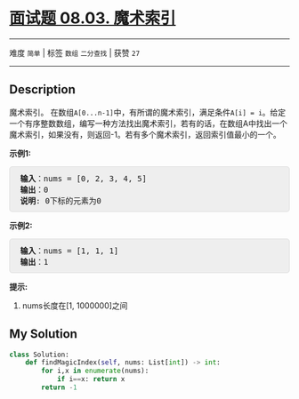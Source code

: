 # [面试题 08.03. 魔术索引](https://leetcode-cn.com/problems/magic-index-lcci/)

---

难度 `简单` | 标签 `数组` `二分查找`  | 获赞 `27`

---

## Description

<style>
section pre{
    background-color: #eee;
    border: 1px solid #ddd;
    padding:10px;
    border-radius: 5px;
}
</style>
<section>
<p>魔术索引。 在数组<code>A[0...n-1]</code>中，有所谓的魔术索引，满足条件<code>A[i] = i</code>。给定一个有序整数数组，编写一种方法找出魔术索引，若有的话，在数组A中找出一个魔术索引，如果没有，则返回-1。若有多个魔术索引，返回索引值最小的一个。</p>
<p><strong>示例1:</strong></p>
<pre><strong> 输入</strong>：nums = [0, 2, 3, 4, 5]
<strong> 输出</strong>：0
<strong> 说明</strong>: 0下标的元素为0
</pre>
<p><strong>示例2:</strong></p>
<pre><strong> 输入</strong>：nums = [1, 1, 1]
<strong> 输出</strong>：1
</pre>
<p><strong>提示:</strong></p>
<ol>
	<li>nums长度在[1, 1000000]之间</li>
</ol>
</section>

## My Solution

```python
class Solution:
    def findMagicIndex(self, nums: List[int]) -> int:
        for i,x in enumerate(nums):
            if i==x: return x
        return -1
```

